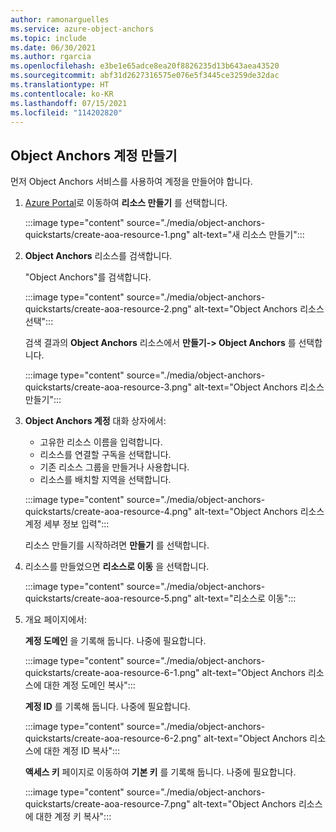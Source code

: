 ```yaml
---
author: ramonarguelles
ms.service: azure-object-anchors
ms.topic: include
ms.date: 06/30/2021
ms.author: rgarcia
ms.openlocfilehash: e3be1e65adce8ea20f8826235d13b643aea43520
ms.sourcegitcommit: abf31d2627316575e076e5f3445ce3259de32dac
ms.translationtype: HT
ms.contentlocale: ko-KR
ms.lasthandoff: 07/15/2021
ms.locfileid: "114202820"
---
```

## <a name="create-an-object-anchors-account"></a>Object Anchors 계정 만들기

먼저 Object Anchors 서비스를 사용하여 계정을 만들어야 합니다.

1. [Azure Portal](https://portal.azure.com/)로 이동하여 **리소스 만들기** 를 선택합니다.

   :::image type="content" source="./media/object-anchors-quickstarts/create-aoa-resource-1.png" alt-text="새 리소스 만들기":::

2. **Object Anchors** 리소스를 검색합니다.

   "Object Anchors"를 검색합니다.

   :::image type="content" source="./media/object-anchors-quickstarts/create-aoa-resource-2.png" alt-text="Object Anchors 리소스 선택":::

   검색 결과의 **Object Anchors** 리소스에서 **만들기-> Object Anchors** 를 선택합니다.

   :::image type="content" source="./media/object-anchors-quickstarts/create-aoa-resource-3.png" alt-text="Object Anchors 리소스 만들기":::

3. **Object Anchors 계정** 대화 상자에서:
    * 고유한 리소스 이름을 입력합니다.
    * 리소스를 연결할 구독을 선택합니다.
    * 기존 리소스 그룹을 만들거나 사용합니다.
    * 리소스를 배치할 지역을 선택합니다.

    :::image type="content" source="./media/object-anchors-quickstarts/create-aoa-resource-4.png" alt-text="Object Anchors 리소스 계정 세부 정보 입력":::

    리소스 만들기를 시작하려면 **만들기** 를 선택합니다.

4. 리소스를 만들었으면 **리소스로 이동** 을 선택합니다.

   :::image type="content" source="./media/object-anchors-quickstarts/create-aoa-resource-5.png" alt-text="리소스로 이동":::

5. 개요 페이지에서:

   **계정 도메인** 을 기록해 둡니다. 나중에 필요합니다.

   :::image type="content" source="./media/object-anchors-quickstarts/create-aoa-resource-6-1.png" alt-text="Object Anchors 리소스에 대한 계정 도메인 복사":::

   **계정 ID** 를 기록해 둡니다. 나중에 필요합니다.

   :::image type="content" source="./media/object-anchors-quickstarts/create-aoa-resource-6-2.png" alt-text="Object Anchors 리소스에 대한 계정 ID 복사":::

   **액세스 키** 페이지로 이동하여 **기본 키** 를 기록해 둡니다. 나중에 필요합니다.

   :::image type="content" source="./media/object-anchors-quickstarts/create-aoa-resource-7.png" alt-text="Object Anchors 리소스에 대한 계정 키 복사":::
